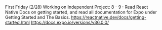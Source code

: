First Friday (2/28) Working on Independent Project:
8 - 9 : Read React Native Docs on getting started, and read all documentation for Expo under Getting Started and The Basics.
https://reactnative.dev/docs/getting-started.html
https://docs.expo.io/versions/v36.0.0/
